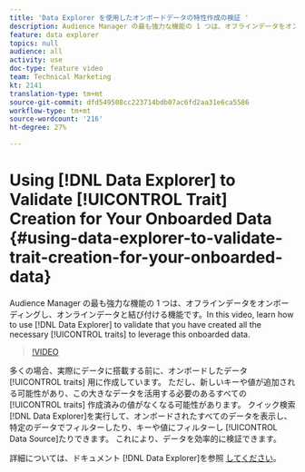```yaml
---
title: 'Data Explorer を使用したオンボードデータの特性作成の検証 '
description: Audience Manager の最も強力な機能の 1 つは、オフラインデータをオンボーディングし、オンラインデータと結び付ける機能です。このビデオでは、Data Explorerを使用して、このオンボードデータを活用するために必要な特性をすべて作成したことを検証する方法を説明します。
feature: data explorer
topics: null
audience: all
activity: use
doc-type: feature video
team: Technical Marketing
kt: 2141
translation-type: tm+mt
source-git-commit: dfd549508cc223714bdb07ac6fd2aa31e6ca5586
workflow-type: tm+mt
source-wordcount: '216'
ht-degree: 27%

---
```



# Using [!DNL Data Explorer] to Validate [!UICONTROL Trait] Creation for Your Onboarded Data {#using-data-explorer-to-validate-trait-creation-for-your-onboarded-data}

Audience Manager の最も強力な機能の 1 つは、オフラインデータをオンボーディングし、オンラインデータと結び付ける機能です。In this video, learn how to use [!DNL Data Explorer] to validate that you have created all the necessary [!UICONTROL traits] to leverage this onboarded data.

>[!VIDEO](https://video.tv.adobe.com/v/25149/?quality=12)

多くの場合、実際にデータに搭載する前に、オンボードしたデータ [!UICONTROL traits] 用に作成しています。 ただし、新しいキーや値が追加される可能性があり、この大きなデータを活用する必要のあるすべての [!UICONTROL traits] 作成済みの値がなくなる可能性があります。 クイック検索 [!DNL Data Explorer]を実行して、オンボードされたすべてのデータを表示し、特定のデータでフィルターしたり、キーや値にフィルターし [!UICONTROL Data Source]たりできます。 これにより、データを効率的に検証できます。

詳細については、ドキュメント [!DNL Data Explorer]を参照 [してください](https://experiencecloud.adobe.com/resources/help/en_US/aam/data-explorer.html)。